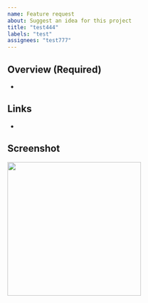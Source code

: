 ```yaml
---
name: Feature request
about: Suggest an idea for this project
title: "test444"
labels: "test"
assignees: "test777"
---
```


## Overview (Required)

-

## Links

-

## Screenshot

<img src="" width="300" />
